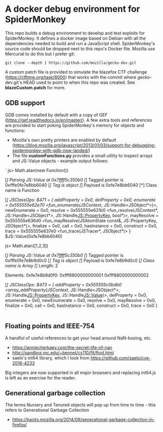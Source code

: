 # A docker debug environment for SpiderMonkey

This repo builds a debug environment to develop and test exploits for SpiderMonkey. It defines a docker image based on Debian with all the dependencies needed to build and run a JavaScript shell. SpiderMonkey's source code should be dropped next to this repo's Docker file. Mozilla use Mercurial to do this but I prefer git:

`git clone --depth 1 https://github.com/mozilla/gecko-dev.git`

A custom patch file is provided to simulate the blazefox CTF challenge (https://ctftime.org/task/6000) that works with the commit where gecko-dev.git's HEAD used to point to when this repo was created. See **blazeCustom.patch** for more.

## GDB support

GDB comes installed by default with a copy of GEF (https://gef.readthedocs.io/en/master/). A few extra tools and references are provided to start poking SpiderMonkey's memory for objects and functions:

- Mozilla's own pretty printers are enabled by default (https://blog.mozilla.org/javascript/2013/01/03/support-for-debugging-spidermonkey-with-gdb-now-landed/)
- The file **customFunctions.py** provides a small utility to inspect arrays and JS::Value objects - example output follows:

`
js> Math.atan(new Function())

[*] Parsing JS::Value at     0x7ffff5c350b0
[*] Tagged pointer is        0xfffe0fe7e8bb6040
[*] Tag is                   object
[*] Payload is               0xfe7e8bb6040
[*] Class name is            Function

[*] JSClassOps:
$471 = {
  addProperty = 0x0, 
  delProperty = 0x0, 
  enumerate = 0x555555e62e70 <fun_enumerate(JSContext*, JS::Handle<JSObject*>)>, 
  newEnumerate = 0x0, 
  resolve = 0x555555e631b0 <fun_resolve(JSContext*, JS::Handle<JSObject*>, JS::Handle<JS::PropertyKey>, bool*)>, 
  mayResolve = 0x555555e636d0 <fun_mayResolve(JSAtomState const&, JS::PropertyKey, JSObject*)>, 
  finalize = 0x0, 
  call = 0x0, 
  hasInstance = 0x0, 
  construct = 0x0, 
  trace = 0x555555e637e0 <fun_trace(JSTracer*, JSObject*)>
}
$JS::Value(0xfe7e8bb6040)

js> Math.atan([1,2,3])

[*] Parsing JS::Value at     0x7ffff5c350b0
[*] Tagged pointer is        0xfffe0fe7e8b9d0c0
[*] Tag is                   object
[*] Payload is               0xfe7e8b9d0c0
[*] Class name is            Array
[*] Length:                  2

Elements:
0xfe7e8b9d0f0:	0xfff8800000000001	0xfff8800000000002

[*] JSClassOps:
$473 = {
  addProperty = 0x555555c0bdb0 <array_addProperty(JSContext*, JS::Handle<JSObject*>, JS::Handle<JS::PropertyKey>, JS::Handle<JS::Value>)>, 
  delProperty = 0x0, 
  enumerate = 0x0, 
  newEnumerate = 0x0, 
  resolve = 0x0, 
  mayResolve = 0x0, 
  finalize = 0x0, 
  call = 0x0, 
  hasInstance = 0x0, 
  construct = 0x0, 
  trace = 0x0
}
`

## Floating points and IEEE-754

A handful of useful references to get your head around NaN-boxing, etc.

- https://anniecherkaev.com/the-secret-life-of-nan
- http://sandbox.mc.edu/~bennet/cs110/flt/ftod.html
- saelo's int64 library, which I took from https://github.com/saelo/cve-2018-4233

Big integers are now supported in all major browsers and replacing int64.js is left as an exercise for the reader.

## Generational garbage collection

The terms Nursery and Tenured objects will pop up from time to time - this refers to Generational Garbage Collection

- https://hacks.mozilla.org/2014/09/generational-garbage-collection-in-firefox/
